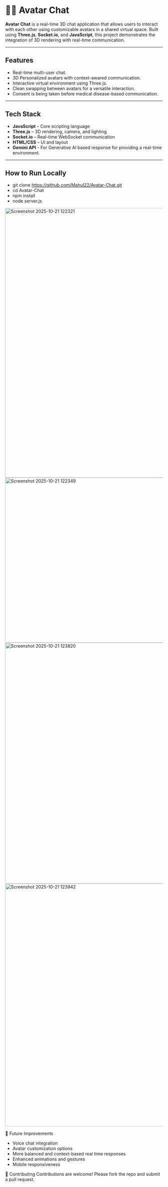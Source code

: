 # 🧑‍🚀 Avatar Chat

**Avatar Chat** is a real-time 3D chat application that allows users to interact with each other using customizable avatars in a shared virtual space. Built using **Three.js**, **Socket.io**, and **JavaScript**, this project demonstrates the integration of 3D rendering with real-time communication.

---

##  Features

- Real-time multi-user chat.
- 3D Personalized avatars with context-awared communication.
- Interactive virtual environment using Three.js.
- Clean swapping between avatars for a versatile interaction.
- Consent is being taken before medical disease-based communication.

---

##  Tech Stack

- **JavaScript** – Core scripting language
- **Three.js** – 3D rendering, camera, and lighting
- **Socket.io** – Real-time WebSocket communication
- **HTML/CSS** – UI and layout
- **Gemini API** - For Generative AI based response for providing a real-time environment.

---

## How to Run Locally
- git clone https://github.com/Mahul22/Avatar-Chat.git
- cd Avatar-Chat
- npm install  
- node server.js

<img width="1153" height="863" alt="Screenshot 2025-10-21 122321" src="https://github.com/user-attachments/assets/df0c504e-64d2-4750-bfdb-e10ace11decb" />

<img width="1157" height="528" alt="Screenshot 2025-10-21 122349" src="https://github.com/user-attachments/assets/607252f9-d3fe-47a4-9fe5-5e626d2feccf" />

<img width="1158" height="771" alt="Screenshot 2025-10-21 123820" src="https://github.com/user-attachments/assets/01f245d9-821f-48ae-b967-1ffaa392e39e" />

<img width="1189" height="777" alt="Screenshot 2025-10-21 123942" src="https://github.com/user-attachments/assets/a3a41b8e-2c44-495c-886e-a48fe55ea21e" />


📌 Future Improvements

- Voice chat integration
- Avatar customization options
- More balanced and context-based real time responses
- Enhanced animations and gestures
- Mobile responsiveness


🤝 Contributing
Contributions are welcome! Please fork the repo and submit a pull request.



